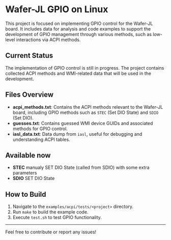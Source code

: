# Wafer-JL GPIO on Linux

This project is focused on implementing GPIO control for the Wafer-JL board. It includes data for analysis and code examples to support the development of GPIO management through various methods, such as low-level interactions via ACPI methods.


## Current Status

The implementation of GPIO control is still in progress. The project contains collected ACPI methods and WMI-related data that will be used in the development.

## Files Overview

- **acpi_methods.txt**: Contains the ACPI methods relevant to the Wafer-JL board, including GPIO methods such as `STEC` (Set DIO State) and `SDIO` (Set DIO).
- **guesses.txt**: Contains guessed WMI device GUIDs and associated methods for GPIO control.
- **iasl_data.txt**: Data dump from `iasl`, useful for debugging and understanding ACPI tables.

## Available now
- **STEC**  manualy SET DIO State (called from SDIO) with some extra parameters
- **SDIO** SET DIO State

## How to Build

1. Navigate to the `examples/acpi/tests/<project>` directory.
2. Run `make` to build the example code.
3. Execute `test.sh` to test GPIO functionality.

---

Feel free to contribute or report any issues!
